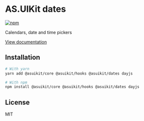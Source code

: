 # AS.UIKit dates

[![npm](https://img.shields.io/npm/dm/@asuikit/dates)](https://www.npmjs.com/package/@asuikit/dates)

Calendars, date and time pickers

[View documentation](https://srcalienswap.github.io/as-uikit/)

## Installation

```bash
# With yarn
yarn add @asuikit/core @asuikit/hooks @asuikit/dates dayjs

# With npm
npm install @asuikit/core @asuikit/hooks @asuikit/dates dayjs
```

## License

MIT
